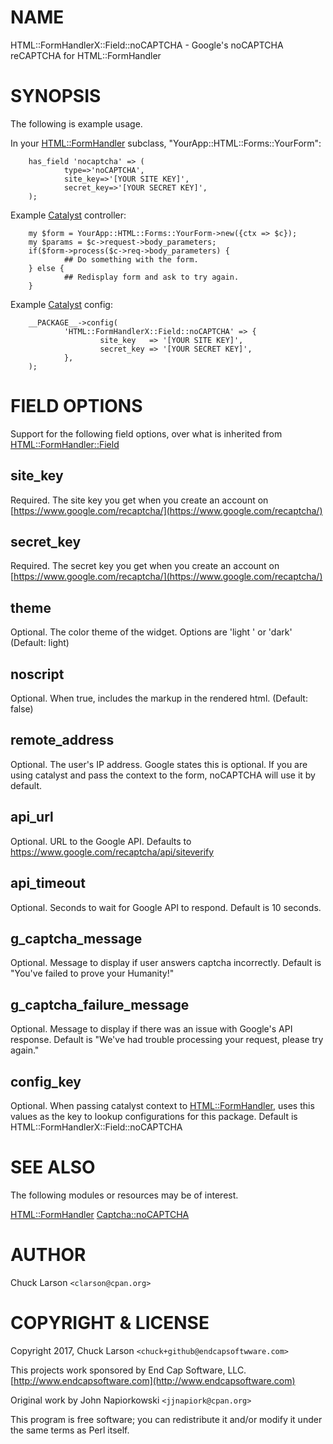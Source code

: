 # NAME

HTML::FormHandlerX::Field::noCAPTCHA - Google's noCAPTCHA reCAPTCHA for HTML::FormHandler

# SYNOPSIS

The following is example usage.

In your [HTML::FormHandler](https://metacpan.org/pod/HTML::FormHandler) subclass, "YourApp::HTML::Forms::YourForm":

        has_field 'nocaptcha' => (
                type=>'noCAPTCHA',
                site_key=>'[YOUR SITE KEY]',
                secret_key=>'[YOUR SECRET KEY]',
        );

Example [Catalyst](https://metacpan.org/pod/Catalyst) controller:

        my $form = YourApp::HTML::Forms::YourForm->new({ctx => $c});
        my $params = $c->request->body_parameters;
        if($form->process($c->req->body_parameters) {
                ## Do something with the form.
        } else {
                ## Redisplay form and ask to try again.
        }

Example [Catalyst](https://metacpan.org/pod/Catalyst) config:

        __PACKAGE__->config(
                'HTML::FormHandlerX::Field::noCAPTCHA' => {
                        site_key   => '[YOUR SITE KEY]',
                        secret_key => '[YOUR SECRET KEY]',
                },
        );

# FIELD OPTIONS

Support for the following field options, over what is inherited from
[HTML::FormHandler::Field](https://metacpan.org/pod/HTML::FormHandler::Field)

## site\_key

Required. The site key you get when you create an account on [https://www.google.com/recaptcha/](https://www.google.com/recaptcha/)

## secret\_key

Required. The secret key you get when you create an account on [https://www.google.com/recaptcha/](https://www.google.com/recaptcha/)

## theme

Optional. The color theme of the widget. Options are 'light ' or 'dark' (Default: light)

## noscript

Optional. When true, includes the <noscript> markup in the rendered html. (Default: false)

## remote\_address

Optional. The user's IP address. Google states this is optional.  If you are using
catalyst and pass the context to the form, noCAPTCHA will use it by default.

## api\_url

Optional. URL to the Google API. Defaults to https://www.google.com/recaptcha/api/siteverify

## api\_timeout

Optional. Seconds to wait for Google API to respond. Default is 10 seconds.

## g\_captcha\_message

Optional. Message to display if user answers captcha incorrectly.
Default is "You've failed to prove your Humanity!"

## g\_captcha\_failure\_message

Optional. Message to display if there was an issue with Google's API response.
Default is "We've had trouble processing your request, please try again."

## config\_key

Optional. When passing catalyst context to [HTML::FormHandler](https://metacpan.org/pod/HTML::FormHandler), uses this values
as the key to lookup configurations for this package.
Default is HTML::FormHandlerX::Field::noCAPTCHA

# SEE ALSO

The following modules or resources may be of interest.

[HTML::FormHandler](https://metacpan.org/pod/HTML::FormHandler)
[Captcha::noCAPTCHA](https://metacpan.org/pod/Captcha::noCAPTCHA)

# AUTHOR

Chuck Larson `<clarson@cpan.org>`

# COPYRIGHT & LICENSE

Copyright 2017, Chuck Larson `<chuck+github@endcapsoftwware.com>`

This projects work sponsored by End Cap Software, LLC.
[http://www.endcapsoftware.com](http://www.endcapsoftware.com)

Original work by John Napiorkowski `<jjnapiork@cpan.org>`

This program is free software; you can redistribute it and/or modify
it under the same terms as Perl itself.
